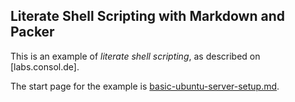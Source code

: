 Literate Shell Scripting with Markdown and Packer
-------------------------------------------------

This is an example of _literate shell scripting_, as described on [labs.consol.de].

The start page for the example is [basic-ubuntu-server-setup.md].

[basic-ubuntu-server-setup.md]: basic-ubuntu-server-setup.md
